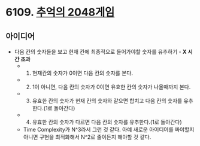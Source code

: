 # 6109. [추억의 2048게임](https://www.swexpertacademy.com/main/code/problem/problemDetail.do?contestProbId=AWbrg9uabZsDFAWQ&categoryId=AWbrg9uabZsDFAWQ&categoryType=CODE)

## 아이디어  
* 다음 칸의 숫자들을 보고 현재 칸에 최종적으로 들어가야할 숫자를 유추하기 - **X 시간 초과**  
  * 1. 현재칸의 숫자가 0이면 다음 칸의 숫자를 본다.  
  * 2. 1이 아니면, 다음 칸의 숫자가 0이면 유효한 칸의 숫자가 나올때까지 본다.  
  * 3. 유효한 칸의 숫자가 현재 칸의 숫자와 같으면 합치고 다음 칸의 숫자를 유추한다.(1로 돌아간다)  
  * 4. 유효한 칸의 숫자가 다르면 다음 칸의 숫자를 유추한다.(1로 돌아간다)  
  * Time Complexity가 N^3라서 그런 것 같다. 아예 새로운 아이디어를 짜야할지 아니면 구현을 최적화해서 N^2로 줄이든지 해야할 것 같다.

